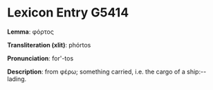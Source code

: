 # Lexicon Entry G5414

**Lemma**: φόρτος

**Transliteration (xlit)**: phórtos

**Pronunciation**: for'-tos

**Description**:
from φέρω; something carried, i.e. the cargo of a ship:--lading.
